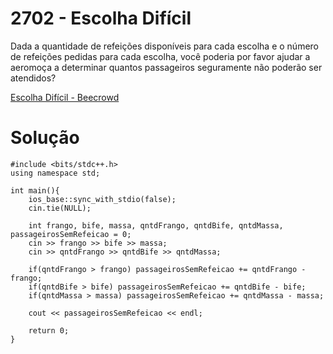 # 2702 - Escolha Difícil

Dada a quantidade de refeições disponíveis para cada escolha e o número de refeições pedidas para cada escolha, você poderia por favor ajudar a aeromoça a determinar quantos passageiros seguramente não poderão ser atendidos?

[Escolha Difícil - Beecrowd](https://judge.beecrowd.com/pt/problems/view/2702)

# Solução

```
#include <bits/stdc++.h>
using namespace std;

int main(){
    ios_base::sync_with_stdio(false);
    cin.tie(NULL);

    int frango, bife, massa, qntdFrango, qntdBife, qntdMassa, passageirosSemRefeicao = 0;
    cin >> frango >> bife >> massa;
    cin >> qntdFrango >> qntdBife >> qntdMassa;

    if(qntdFrango > frango) passageirosSemRefeicao += qntdFrango - frango;
    if(qntdBife > bife) passageirosSemRefeicao += qntdBife - bife;
    if(qntdMassa > massa) passageirosSemRefeicao += qntdMassa - massa;

    cout << passageirosSemRefeicao << endl;

    return 0;
}
```
